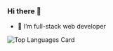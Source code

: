 ### Hi there 👋


- 🌱 I’m full-stack web developer

![Top Languages Card](https://github-readme-stats.vercel.app/api/top-langs/?username=zhosde&layout=compact&langs_count=6)
